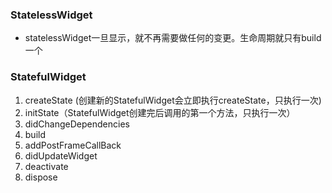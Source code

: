### StatelessWidget

- statelessWidget一旦显示，就不再需要做任何的变更。生命周期就只有build一个

###  StatefulWidget

 1. createState (创建新的StatefulWidget会立即执行createState，只执行一次)
 2. initState（StatefulWidget创建完后调用的第一个方法，只执行一次）
 3. didChangeDependencies
 4. build
 5. addPostFrameCallBack
 6. didUpdateWidget
 7. deactivate
 8. dispose

<!--stackedit_data:
eyJoaXN0b3J5IjpbNDUwNTM1MDY1XX0=
-->